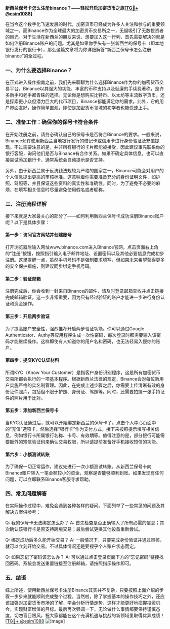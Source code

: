 **新西兰保号卡怎么注册binance？——轻松开启加密货币之旅[[TG💪+ @esim1088](https://t.me/s/esim1088)]**

在当今这个数字化飞速发展的时代，加密货币已经成为许多人关注和参与的重要领域之一。而Binance作为全球最大的加密货币交易所之一，无疑吸引了无数投资者的目光。对于生活在新西兰的朋友来说，想要加入这一行列，首先需要解决的就是如何注册Binance账户的问题。尤其是如果你手头有一张新西兰的保号卡（即本地银行发行的银行卡），那么这篇文章将为你详细解答“新西兰保号卡怎么注册binance”的全过程。

### 一、为什么要选择Binance？

在正式进入操作指南之前，我们先来聊聊为什么选择Binance作为你的加密货币交易平台。Binance以其强大的功能、丰富的币种支持以及低廉的手续费著称，是许多新手和老手都青睐的选择。无论你是想购买比特币、以太坊等主流数字货币，还是探索更小众但潜力巨大的代币项目，Binance都能满足你的需求。此外，它的用户界面友好，操作简单直观，即使是加密货币领域的初学者也能快速上手。

### 二、准备工作：确保你的保号卡符合条件

在开始注册之前，请务必确认自己的保号卡是否符合Binance的要求。一般来说，Binance允许使用新西兰当地银行发行的借记卡或信用卡进行身份验证及充值提现。不过需要注意的是，并非所有银行的卡片都能被接受，因此建议事先联系你的银行客服，询问他们是否与Binance有合作关系。如果不确定具体信息，也可以直接尝试添加银行卡，通常系统会自动提示是否支持。

另外，由于新西兰属于反洗钱法规较为严格的国家之一，Binance可能会对用户的个人信息提出更高的审核标准。这意味着你需要准备充分的身份证明文件，如护照、驾照等，并且保证这些资料的真实性和准确性。同时，为了避免不必要的麻烦，在填写相关信息时尽量避免使用假名或者昵称。

### 三、注册流程详解

接下来就是大家最关心的部分了——如何利用新西兰保号卡成功注册Binance账户呢？以下是具体步骤：

#### 第一步：访问官方网站并创建账号
打开浏览器后输入网址www.binance.com进入Binance官网。点击页面右上角的“注册”按钮，按照指引输入电子邮件地址、设置密码以及其他必要信息完成初步注册。这里提醒一点，虽然手机号码不是强制要求填写，但如果未来希望获得更多的安全保护措施，则建议同步绑定手机号码。

#### 第二步：验证邮箱
注册完成后，你会收到一封来自Binance的邮件，请及时登录邮箱查收并点击链接完成邮箱验证。这一步非常重要，因为只有经过验证的账户才能进一步进行身份认证和资金操作。

#### 第三步：开启两步验证
为了提高账户安全性，强烈推荐开启两步验证功能。你可以通过Google Authenticator、Authy等应用程序生成一次性密码，每次登录时都需要输入该密码才能继续操作。这样即使有人知道你的用户名和密码，也无法轻易入侵你的账户。

#### 第四步：提交KYC认证材料
所谓KYC（Know Your Customer）是指客户身份识别程序，这是所有加密货币交易所都会执行的一项基本程序。根据新西兰法律的规定，Binance会对每位新用户实施严格的实名制管理。因此，在完成上述步骤之后，你需要上传清晰有效的身份证件照片，包括但不限于护照、身份证、驾照等。同时，还需要拍摄一张手持证件的照片用于比对。

#### 第五步：添加新西兰保号卡
当KYC认证通过后，就可以开始绑定新西兰的保号卡了。点击个人中心页面中的“充值”选项卡，然后选择“银行卡”作为支付方式。接下来按照提示填写相关信息，例如银行卡所属银行名称、卡号、有效期等。值得注意的是，部分银行可能需要额外的短信验证码来确认交易权限，所以请提前准备好手机接收短信的功能。

#### 第六步：小额测试转账
为了确保一切正常运作，建议先进行一次小额测试转账。从新西兰保号卡向Binance账户转入一笔金额较小的资金，观察是否能够顺利到账。如果发现有任何问题，可以立即联系Binance客服寻求帮助。

### 四、常见问题解答

在实际操作过程中，难免会遇到各种各样的疑问。下面列举了一些常见的问题及其解决方案供参考：

Q: 我的保号卡无法绑定怎么办？
A: 首先检查是否正确输入了所有必需的信息；其次确认该银行卡是否支持跨境交易；最后尝试更换其他设备重新尝试。

Q: 绑定成功后多久能开始交易？
A: 一般情况下，只要完成身份验证并通过审核，就可以立刻开始交易。不过具体情况还是要视乎个人账户状态而定。

Q: 如果忘记了密码该怎么办？
A: 可以通过点击登录页面下方的“忘记密码”链接找回密码。系统会发送重置链接至注册邮箱，请按照指示操作即可。

### 五、结语

综上所述，使用新西兰保号卡注册Binance其实并不复杂，只要按照上面介绍的步骤一步步来就能顺利完成整个过程。当然啦，除了掌握基本的操作技巧之外，还应该加强对加密货币市场的了解，学会分析行情走势，这样才能更好地把握投资机会，实现财富增值的目标。最后再次强调一下，无论做什么事情都要保持谨慎态度，切勿盲目跟风，祝大家都能在这个充满机遇与挑战的新领域里取得优异成绩！[[TG💪+ @esim1088](https://t.me/s/esim1088) ![Image](https://i.postimg.cc/4NQfJmqS/Snipaste-2025-05-13-00-14-12.png)]